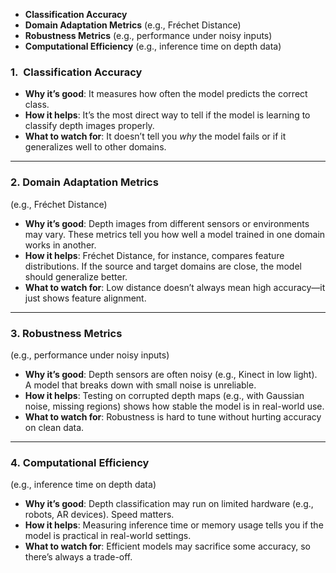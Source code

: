 
- **Classification Accuracy**
- **Domain Adaptation Metrics** (e.g., Fréchet Distance)
- **Robustness Metrics** (e.g., performance under noisy inputs)
- **Computational Efficiency** (e.g., inference time on depth data)
### 1.  Classification Accuracy

- **Why it’s good**: It measures how often the model predicts the correct class.
- **How it helps**: It’s the most direct way to tell if the model is learning to classify depth images properly.
- **What to watch for**: It doesn’t tell you _why_ the model fails or if it generalizes well to other domains.

---

### 2. Domain Adaptation Metrics
(e.g., Fréchet Distance)

- **Why it’s good**: Depth images from different sensors or environments may vary. These metrics tell you how well a model trained in one domain works in another.
- **How it helps**: Fréchet Distance, for instance, compares feature distributions. If the source and target domains are close, the model should generalize better.
- **What to watch for**: Low distance doesn’t always mean high accuracy—it just shows feature alignment.

---

### 3. Robustness Metrics
(e.g., performance under noisy inputs)

- **Why it’s good**: Depth sensors are often noisy (e.g., Kinect in low light). A model that breaks down with small noise is unreliable.
- **How it helps**: Testing on corrupted depth maps (e.g., with Gaussian noise, missing regions) shows how stable the model is in real-world use.
- **What to watch for**: Robustness is hard to tune without hurting accuracy on clean data.

---

### 4. Computational Efficiency
(e.g., inference time on depth data)

- **Why it’s good**: Depth classification may run on limited hardware (e.g., robots, AR devices). Speed matters.
- **How it helps**: Measuring inference time or memory usage tells you if the model is practical in real-world settings.
- **What to watch for**: Efficient models may sacrifice some accuracy, so there’s always a trade-off.